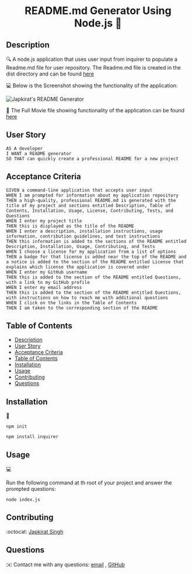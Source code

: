 <h1 align="center">README.md Generator Using Node.js 👋</h1>
   
## Description
  
🔍 A node.js application that uses user input from inquirer to populate a Readme.md file for user repository. The Readme.md file is created in the dist directory and can be found [here](./dist/Readme.md)  
  
💻 Below is the Screenshot showing the functionality of the application:
  
![Japkirat's README Generator](./src/demo)
  
🎥 The Full Movie file showing functionality of the application can be found [here](./src/Demo.mov)  
  
## User Story
  
```
AS A developer
I WANT a README generator
SO THAT can quickly create a professional README for a new project 
```
  
## Acceptance Criteria
  
``` 
GIVEN a command-line application that accepts user input
WHEN I am prompted for information about my application repository
THEN a high-quality, professional README.md is generated with the title of my project and sections entitled Description, Table of Contents, Installation, Usage, License, Contributing, Tests, and Questions
WHEN I enter my project title
THEN this is displayed as the title of the README
WHEN I enter a description, installation instructions, usage information, contribution guidelines, and test instructions
THEN this information is added to the sections of the README entitled Description, Installation, Usage, Contributing, and Tests
WHEN I choose a license for my application from a list of options
THEN a badge for that license is added near the top of the README and a notice is added to the section of the README entitled License that explains which license the application is covered under
WHEN I enter my GitHub username
THEN this is added to the section of the README entitled Questions, with a link to my GitHub profile
WHEN I enter my email address
THEN this is added to the section of the README entitled Questions, with instructions on how to reach me with additional questions
WHEN I click on the links in the Table of Contents
THEN I am taken to the corresponding section of the README
```
  
## Table of Contents
- [Description](#description)
- [User Story](#user-story)
- [Acceptance Criteria](#acceptance-criteria)
- [Table of Contents](#table-of-contents)
- [Installation](#installation)
- [Usage](#usage)
- [Contributing](#contributing)
- [Questions](#questions)

## Installation

💾

`npm init`

`npm install inquirer`

## Usage

💻

Run the following command at th root of your project and answer the prompted questions:

`node index.js`

## Contributing

:octocat: [Japkirat Singh](https://github.com/JAPKIRAT96/Readme-Generator.git)

## Questions

✉️ Contact me with any questions: [email](mailto:japkirats@gmail.com) , [GitHub](https://github.com/JAPKIRAT96)<br />
